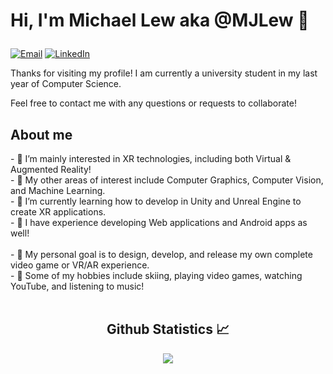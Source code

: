 <h1>
  <p>Hi, I'm Michael Lew aka @MJLew 👋</p>
</h1>

<div>
<p><a href="mailto: michael.lew@ryerson.ca"><img alt="Email" src="https://img.shields.io/badge/Gmail-D14836?style=for-the-badge&logo=gmail&logoColor=white"></a>
<a href="https://www.linkedin.com/in/michael-lew-234a15173/"><img alt="LinkedIn" src="https://img.shields.io/badge/LinkedIn-0077B5?style=for-the-badge&logo=linkedin&logoColor=white"></a>
</p>
<p>Thanks for visiting my profile! I am currently a university student in my last year of Computer Science.</p>
<p>Feel free to contact me with any questions or requests to collaborate!</p>
</div>

<h2>About me</h2>
- 👀 I’m mainly interested in XR technologies, including both Virtual & Augmented Reality!<br>
- 📝 My other areas of interest include Computer Graphics, Computer Vision, and Machine Learning.<br>
- 🌱 I’m currently learning how to develop in Unity and Unreal Engine to create XR applications.<br>
- 💼 I have experience developing Web applications and Android apps as well!<br>
<br>
- 🔭 My personal goal is to design, develop, and release my own complete video game or VR/AR experience.<br>
- 💖 Some of my hobbies include skiing, playing video games, watching YouTube, and listening to music!<br>

<br/>

  <h2 align="center"> Github Statistics 📈 </h2>
  
  <div align="center"> 
     <a href="">
      <img align="center" src="https://github-readme-stats-sigma-five.vercel.app/api?username=MJLew&show_icons=true&include_all_commits=true&count_private=true&theme=react&line_height=40" />
    </a>
    <!-- 
    <a href="">
      <img align="center" src="https://github-readme-stats.vercel.app/api/top-langs/?username=MJLew&theme=react&line_height=40&hide=css"/>
    </a>
    
    <a href="https://github.com/MJLew"><img src="https://github-profile-summary-cards.vercel.app/api/cards/profile-details?username=MJLew&theme=dracula&hide_border=true"  width="520" alt="MJLew"/></a>
    -->
    
</div

<br/>
